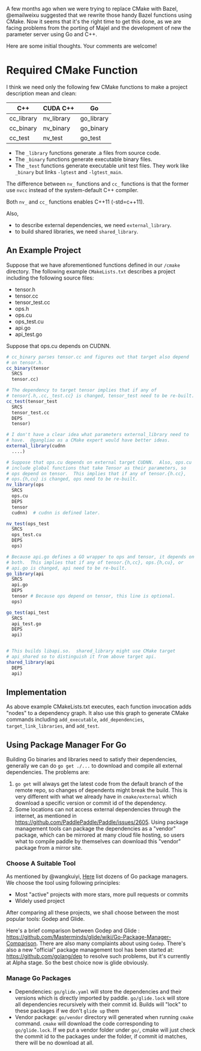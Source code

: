 A few months ago when we were trying to replace CMake with Bazel, @emailweixu suggested that we rewrite those handy Bazel functions using CMake. Now it seems that it's the right time to get this done, as we are facing problems from the porting of Majel and the development of new the parameter server using Go and C++.

Here are some initial thoughts. Your comments are welcome!

# Required CMake Function

I think we need only the following few CMake functions to make a project description mean and clean:

<table>
<thead>
<tr>
<th>C++</th>
<th>CUDA C++</th>
<th>Go</th>
</tr>
</thead>
<tbody>
<tr>
<td>cc_library </td>
<td>nv_library </td>
<td>go_library </td>
</tr>
<tr>
<td>cc_binary </td>
<td>nv_binary </td>
<td>go_binary </td>
</tr>
<tr>
<td> cc_test </td>
<td> nv_test </td>
<td> go_test </td>
</tr>
</tbody>
</table>


- The `_library` functions generate  .a files from source code.
- The `_binary` functions generate executable binary files.
- The `_test` functions generate executable unit test files. They work like `_binary` but links `-lgtest` and `-lgtest_main`.

The difference between `nv_` functions and `cc_` functions is that the former use `nvcc` instead of the system-default C++ compiler.

Both `nv_` and `cc_` functions enables C++11 (-std=c++11).

Also,

- to describe external dependencies, we need `external_library`.
- to build shared libraries, we need `shared_library`.

## An Example Project

Suppose that we have aforementioned functions defined in our `/cmake` directory.  The following example `CMakeLists.txt` describes a project including the following source files:

- tensor.h
- tensor.cc
- tensor_test.cc
- ops.h
- ops.cu
- ops_test.cu
- api.go
- api_test.go

Suppose that ops.cu depends on CUDNN.

```cmake
# cc_binary parses tensor.cc and figures out that target also depend
# on tensor.h.
cc_binary(tensor
  SRCS
  tensor.cc)

# The dependency to target tensor implies that if any of
# tensor{.h,.cc,_test.cc} is changed, tensor_test need to be re-built.
cc_test(tensor_test
  SRCS
  tensor_test.cc
  DEPS
  tensor)

# I don't have a clear idea what parameters external_library need to
# have.  @gangliao as a CMake expert would have better ideas.
external_library(cudnn
  ....)

# Suppose that ops.cu depends on external target CUDNN.  Also, ops.cu
# include global functions that take Tensor as their parameters, so
# ops depend on tensor.  This implies that if any of tensor.{h.cc},
# ops.{h,cu} is changed, ops need to be re-built.
nv_library(ops
  SRCS
  ops.cu
  DEPS
  tensor
  cudnn)  # cudnn is defined later.

nv_test(ops_test
  SRCS
  ops_test.cu
  DEPS
  ops)

# Because api.go defines a GO wrapper to ops and tensor, it depends on
# both.  This implies that if any of tensor.{h,cc}, ops.{h,cu}, or
# api.go is changed, api need to be re-built.
go_library(api
  SRCS
  api.go
  DEPS
  tensor # Because ops depend on tensor, this line is optional.
  ops)

go_test(api_test
  SRCS
  api_test.go
  DEPS
  api)


# This builds libapi.so.  shared_library might use CMake target
# api_shared so to distinguish it from above target api.
shared_library(api
  DEPS
  api)

```

## Implementation

As above example CMakeLists.txt executes, each function invocation adds "nodes" to a dependency graph.  It also use this graph to generate CMake commands including `add_executable`, `add_dependencies`, `target_link_libraries`, and `add_test`.

## Using Package Manager For Go

Building Go binaries and libraries need to satisfy their dependencies, generally
we can do `go get ./...` to download and compile all external dependencies. The
problems are:

1. `go get` will always get the latest code from the default branch of the
    remote repo, so changes of dependents might break the build. This is very
    different with what we already have in `cmake/external` which download a
    specific version or commit id of the dependency.
1. Some locations can not access external dependencies through the internet, as mentioned
   in https://github.com/PaddlePaddle/Paddle/issues/2605. Using package management
   tools can package the dependencies as a "vendor" package, which can be mirrored
   at many cloud file hosting, so users what to compile paddle by themselves can
   download this "vendor" package from a mirror site.

### Choose A Suitable Tool

As mentioned by @wangkuiyi, [Here](https://github.com/golang/go/wiki/PackageManagementTools)
list dozens of Go package managers. We choose the tool using following principles:

- Most "active" projects with more stars, more pull requests or commits
- Widely used project

After comparing all these projects, we shall choose between the most popular
tools: Godep and Glide.

Here's a brief comparison between Godep and Glide
: https://github.com/Masterminds/glide/wiki/Go-Package-Manager-Comparison. There are
also many complaints about using `Godep`. There's also a new "official" package
management tool has been started at: https://github.com/golang/dep to resolve
such problems, but it's currently at Alpha stage. So the best choice now is
glide obviously.

### Manage Go Packages

- Dependencies: `go/glide.yaml` will store the dependencies and their versions which
  is directly imported by paddle. `go/glide.lock` will store all dependencies recursively
  with their commit id. Builds will "lock" to these packages if we don't `glide up`
  them
- Vendor package: `go/vendor` directory will generated when running `cmake` command. `cmake`
  will download the code corresponding to `go/glide.lock`. If we put a vendor folder
  under `go/`, cmake will just check the commit id to the packages under the folder,
  if commit id matches, there will be no download at all.
